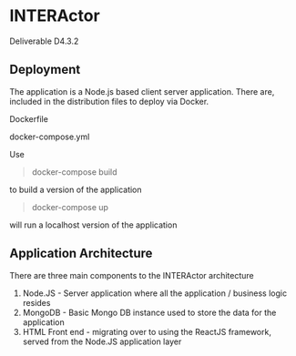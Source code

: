 # INTERActor

Deliverable D4.3.2

## Deployment
The application is a Node.js based client server application. There are, included in the distribution files to deploy via Docker.

Dockerfile

docker-compose.yml

Use

> docker-compose build 

to build a version of the application

> docker-compose up 

will run a localhost version of the application

## Application Architecture
There are three main components to the INTERActor architecture

1. Node.JS - Server application where all the application / business logic resides
2. MongoDB - Basic Mongo DB instance used to store the data for the application
3. HTML Front end - migrating over to using the ReactJS framework, served from the Node.JS application layer



